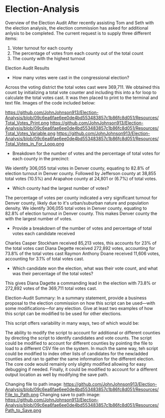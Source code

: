 # Election-Analysis

Overview of the Election Audit
After recently assisting Tom and Seth with the election analysis, the election commission has asked for additional anlysis to be completed.  The current request is to supply three different items:

1. Voter turnout for each county
2. The percentage of votes from each county out of the total count
3. The county with the highest turnout

Election Audit Results

* How many votes were cast in the congressional election?

Across the voting district the total votes cast were 369,711.  We obtained this count by initializing a total vote counter and including this into a for loop to calculate the total votes cast.  It was then placed to print to the terminal and text file.  Images of the code included below:

https://github.com/JohnJohnson913/Election-Analysis/blob/09c6ea6fae6ee0de4bd553483857c1b86fc8d051/Resources/Total_Votes_Print.png
https://github.com/JohnJohnson913/Election-Analysis/blob/09c6ea6fae6ee0de4bd553483857c1b86fc8d051/Resources/Total_Votes_Variable.png
https://github.com/JohnJohnson913/Election-Analysis/blob/09c6ea6fae6ee0de4bd553483857c1b86fc8d051/Resources/Total_Votes_in_For_Loop.png

* Breakdown for the number of votes and the percentage of total votes for each county in the precinct:

We identify 306,055 total votes in Denver county, equating to 82.8% of election turnout in Denver county.  Followed by Jefferson county at 38,855 total votes (10.5%) and Arapahoe county at 24,801 or (6.7%) of total votes.

* Which county had the largest number of votes?

The percentage of votes per county indicated a very significant turnout for Denver county, likely due to it's urban/suburban nature and population density.   We identify 306,055 total votes in Denver county, equating to 82.8% of election turnout in Denver county.  This makes Denver county the with the largest number of votes.

* Provide a breakdown of the number of votes and percentage of total votes each candidate received

Charles Casper Stockham received 85,213 votes, this accounts for 23% of the total votes cast
Diana Degette received 272,892 votes, accounting for 73.8% of the total votes cast
Raymon Anthony Doane received 11,606 votes, accounting for 3.1% of total votes cast.
 
* Which candidate won the election, what was their vote count, and what was their percentage of the total votes?

This gives Diana Dagette a commanding lead in the election with 73.8% or 272,892 votes of the 369,711 total votes cast.  

Election-Audit Summary: In a summary statement, provide a business proposal to the election commission on how this script can be used—with some modifications—for any election. Give at least two examples of how this script can be modified to be used for other elections.

This script offers variability in many ways, two of which would be:

The ability to modify the script to account for additional or different counties by directing the script to identify candidates and vote counts.  The script could be modified to account for different counties by pointing the file to load to a different CSV file on the system.  In much the same way, teh script could be modified to index other lists of candidates for the new/added counties and ran to gather the same information for the different election.  The core code would remainly only slighty modified allowing for easy debugging if needed.  Finally, it could be modified to account for a different output location as well by modifying the save path.

Changing file to path image:  https://github.com/JohnJohnson913/Election-Analysis/blob/09c6ea6fae6ee0de4bd553483857c1b86fc8d051/Resources/File_to_Path.png
Changing save to path image:  https://github.com/JohnJohnson913/Election-Analysis/blob/09c6ea6fae6ee0de4bd553483857c1b86fc8d051/Resources/Path_to_Save.png


